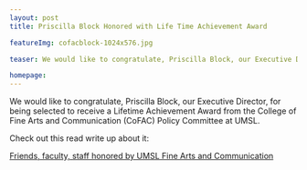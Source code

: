 ```yaml
---
layout: post
title: Priscilla Block Honored with Life Time Achievement Award

featureImg: cofacblock-1024x576.jpg

teaser: We would like to congratulate, Priscilla Block, our Executive Director, for being selected to receive a Lifetime Achievement Award from the College of Fine Arts and Communication (CoFAC) Policy Committee at UMSL.

homepage: 
---
```


We would like to congratulate, Priscilla Block, our Executive Director, for being selected to receive a Lifetime Achievement Award from the College of Fine Arts and Communication (CoFAC) Policy Committee at UMSL.

Check out this read write up about it:

[Friends, faculty, staff honored by UMSL Fine Arts and Communication](http://blogs.umsl.edu/news/2014/05/28/fac-honors/)
